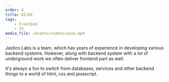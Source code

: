 ```yaml
---
order: 4
title: UI/UX
tags:
    - FrontEnd 
    - JS
media_file: /assets/videos/uiux.mp4
---
```


Jastics Labs is a team, which has years of experience in developing various backend systems. However, along with backend system with a lot of underground work we often deliver frontend part as well.

It's always a fun to switch from databases, services and other backend things to a world of html, css and javascript.